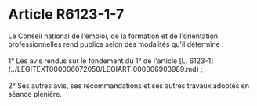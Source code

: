 # Article R6123-1-7

 

<div align="left">
  Le Conseil national de l'emploi, de la formation et de l'orientation professionnelles rend publics selon des modalités qu'il détermine : <br /> <br />1° Les avis rendus sur le fondement du 1° de l'article [L. 6123-1](../LEGITEXT000006072050/LEGIARTI000006903989.md) ; <br /> <br />2° Ses autres avis, ses recommandations et ses autres travaux adoptés en séance plénière.<br /> <br />